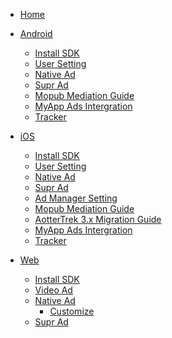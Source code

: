 <!-- docs/_sidebar.md -->

* [Home](/)
* [Android](/Android/)
    * [Install SDK](/Android/Install_SDK)
	* [User Setting](/Android/User_Setting)
	* [Native Ad](/Android/Native_Ad)
	* [Supr Ad](/Android/Supr_Ad)
	* [Mopub Mediation Guide](/Android/Mopub_mediation)
	* [MyApp Ads Intergration](/Android/MyApp_ads_intergration)
	* [Tracker](/Android/Tracker)
* [iOS](/iOS/)
	* [Install SDK](/iOS/Install_SDK)
	* [User Setting](/iOS/User_Setting)
	* [Native Ad](/iOS/Native_Ad)
	* [Supr Ad](/iOS/Supr_Ad)
	* [Ad Manager Setting](/iOS/AdManager_Setting)
	* [Mopub Mediation Guide](/iOS/Mopub_mediation)
	* [AotterTrek 3.x Migration Guide](/iOS/AotterTrek_3.0_migration_guide)
	* [MyApp Ads Intergration](/iOS/MyApp_ads_intergration)
	* [Tracker](/iOS/Tracker)

* [Web](/Web/)
	* [Install SDK](/Web/Install_SDK)
	<!-- * [API](/Web/API) -->
	* [Video Ad](/Web/VideoAd)
	* [Native Ad](/Web/NativeAd)
		* [Customize](/Web/Customize)
	* [Supr Ad](/Web/SuprAd)
	<!-- * [TkAdn](/Web/TkAdn) -->
	<!-- * [Tracker](/Web/Tracker) -->
